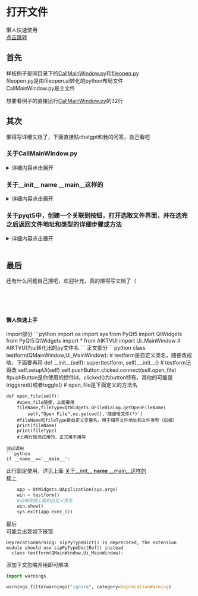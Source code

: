 # 打开文件
懒人快速使用  
[点击跳转](#jump)
## 首先
样板例子是同目录下的[CallMainWindow.py](./CallMainWindow.py)和[fileopen.py](./fileopen.py)</br>
fileopen.py是由fileopen.ui转化的python布局文件  
CallMainWindow.py是主文件

想要看例子的直接运行[CallMainWindow.py](./CallMainWindow.py)的32行

## 其次
懒得写详细文档了，下面直接贴chatgpt和我的问答，自己看吧

### 关于CallMainWindow.py
<details>
<summary>详细内容点击展开</summary>

这是一个使用PyQt5实现的简单的文件打开应用程序。以下是代码的说明：

首先，代码导入了所需的模块和库。其中，```warnings```模块用于忽略特定类别的警告信息，```QtWidgets```模块包含了用于创建GUI的各种小部件，```fileopen```是一个自定义的UI文件，用于定义应用程序的界面。

```MainForm```类继承自```QMainWindow```类和```Ui_MainWindow```类。```Ui_MainWindow```类是由Qt Designer自动生成的UI文件的Python处理类。在```MainForm```类中，首先调用```super()```方法初始化父类，然后调用```setupUi()```方法设置应用程序的界面。接下来，通过连接```actionfileopen```信号与```open_file```槽函数，实现了打开文件的功能。

```open_file```函数是一个槽函数，当用户点击"文件打开"菜单时触发。它使用```QtWidgets.QFileDialog```对话框提供了一个文件选择器，用户可以选择要打开的文件。选定文件后，文件名和文件类型将打印输出。

在主程序的末尾，创建了```QApplication```对象和```MainForm```对象，并通过```app.exec_()```方法进入Qt的事件循环，控制应用程序的执行。

此代码可用于创建一个简单的文件打开应用程序，用户可以使用该应用程序选择并打开文本文件。

</details>

### 关于__init__ __name__ __main__这样的

<details id="tp">
<summary>详细内容点击展开</summary>

我明白你的意思了。让我为你解释这些特殊的方法和变量：

1. ```__init__```: ```__init__```是Python中的一个特殊方法，也被称为构造函数。它在创建类的实例时自动调用，用于对象的初始化操作。该方法可以接受参数，并用于设置对象的初始状态。

2. ```__name__```: ```__name__```是内置变量，用于表示当前模块的名称。当模块直接被执行时，```__name__```将被设置为```__main__```，表示该模块是主模块（即顶级执行模块）。当模块作为导入的模块时，```__name__```将设置为模块的实际名称。

3. ```__main__```: ```__main__```是Python中的特殊名称，用于表示主模块。当在命令行或脚本中直接执行Python代码时，解释器将设置```__name__```为__main__```，表示执行的是主模块。主模块是程序的入口点，其中通常包含可执行代码和程序的入口函数。

在上述代码中，```if __name__ == "__main__"```是一个常见的语句，用于判断当前模块是否为主模块。它将确保下面的代码仅在当前模块被直接执行时才运行，而不是作为导入的模块时执行。

通过将主要的执行逻辑放在```if __name__ == "__main__"```的分支中，可以确保模块在被导入时不会立即执行，而只有在作为脚本直接执行时才会执行。

总之，```__init__```是一个构造函数，在创建类的实例时初始化对象；```__name__```是一个内置变量，表示当前模块的名称；```__main__```是一个特殊的标识符，用于表示主模块。
</details>

### 关于pyqt5中，创建一个关联到按钮，打开选取文件界面，并在选完之后返回文件地址和类型的详细步骤或方法
<details>
<summary>详细内容点击展开</summary>

当使用PyQt5创建与按钮关联的文件选择对话框并获取选择的文件地址和类型时，可以按照以下步骤进行：

1. 首先，创建一个按钮，并使用QPushButton类创建一个按钮对象。可以通过指定按钮的文本和父部件来设置按钮的相关属性。
```python
button = QtWidgets.QPushButton("Open File", self)
```
2. 然后，在按钮的点击事件中添加一个槽函数，用于处理用户点击按钮后的操作。
```python
def open_file_dialog():
    fileName, fileType = QtWidgets.QFileDialog.getOpenFileName(
        self, "选取文件", "", "All Files(*);;Text Files(*.txt)")
    print("Selected File:", fileName)
    print("File Type:", fileType)
```
3. 连接按钮的点击事件信号与槽函数。这可以确保当用户点击按钮时，槽函数将被调用。
```python
button.clicked.connect(open_file_dialog)
```
4. 最后，在创建主窗口对象并显示应用程序时，需要进入Qt的事件循环。
```python
app = QtWidgets.QApplication([])
window = QtWidgets.QMainWindow()
window.setGeometry(500, 500, 300, 200)
window.setCentralWidget(button)
window.show()
app.exec_()
```
上述步骤将创建一个简单的主窗口，并在窗口中添加一个按钮。当用户点击按钮时，将弹出文件选择对话框，用户选择完文件后，文件地址和文件类型将打印输出到控制台。

你可以根据你的需求和具体的应用程序进行修改和扩展。记住，需要导入QtWidgets模块来使用相关的类和函数。
</details>
<br>

## 最后
还有什么问题自己搜吧，欢迎补充，真的懒得写文档了（

</br></br></br>
<h4 id="jump">懒人快速上手</h4>
import部分
```python
import os
import sys
from PyQt5 import QtWidgets
from PyQt5.QtWidgets import *
from AIKTVUI import Ui_MainWindow
# AIKTVUI为ui转化出的py文件名
```
正文部分
```python
class testform(QMainWindow,Ui_MainWindow):
    # testform是自定义类名，随便改成啥，下面要再用
    def __init__(self):
        super(testform, self).__init__()
        # testform记得改
        self.setupUi(self)
        self.pushButton.clicked.connect(self.open_file)
        #pushButton是你使用的控件id，clicked()为button特有，其他的可能是triggered()或者toggle()
        # open_file是下面定义的方法名

    def open_file(self):
        #open_file随便，上面要用
        fileName,fileType=QtWidgets.QFileDialog.getOpenFileName(
            self,"Open File",os.getcwd(),'随便啥文件(*)')
        #fileName和fileType是自定义变量名，用于储存文件地址和文件类型（后缀）
        print(fileName)
        print(fileType)
        #上两行是测试用的，正式用不用写
```
测试调用
```python
if __name__=='__main__':
```
此行固定使用，详见上面 [关于__init__ __name__ __main__这样的](#tp)  
接上
```python
    app = QtWidgets.QApplication(sys.argv)
    win = testform()
    #记得改成上面的自定义类名
    win.show()
    sys.exit(app.exec_())
```
最后  
可能会出现如下报错
```
DeprecationWarning: sipPyTypeDict() is deprecated, the extension module should use sipPyTypeDictRef() instead
  class testform(QMainWindow,Ui_MainWindow):
```
添加下文忽略弃用即可解决
```python
import warnings

warnings.filterwarnings("ignore", category=DeprecationWarning)
```